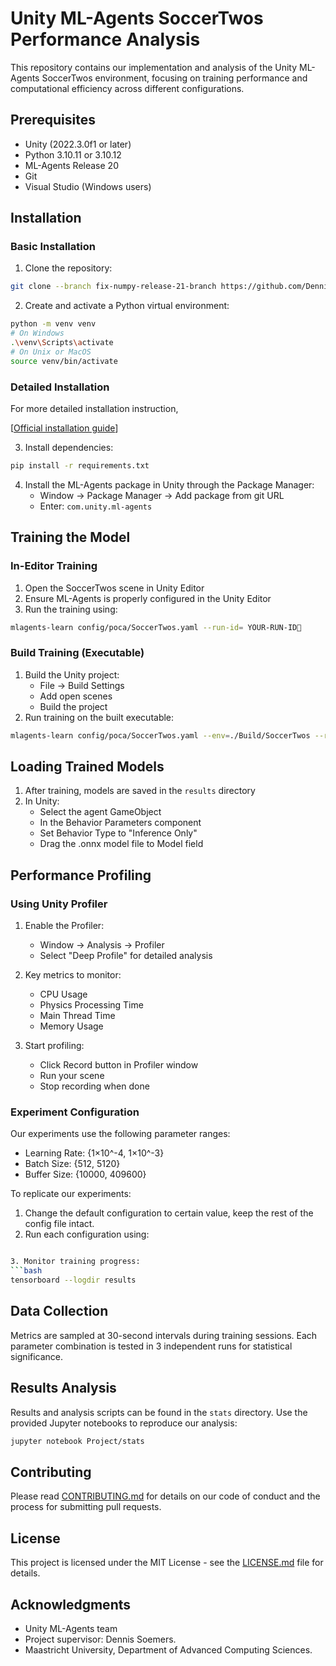 # Unity ML-Agents SoccerTwos Performance Analysis

This repository contains our implementation and analysis of the Unity ML-Agents SoccerTwos environment, focusing on training performance and computational efficiency across different configurations.

## Prerequisites

- Unity (2022.3.0f1 or later)
- Python 3.10.11 or 3.10.12
- ML-Agents Release 20
- Git
- Visual Studio (Windows users)

## Installation

### Basic Installation

1. Clone the repository:
```bash
git clone --branch fix-numpy-release-21-branch https://github.com/DennisSoemers/ml-agents.git
```

2. Create and activate a Python virtual environment:
```bash
python -m venv venv
# On Windows
.\venv\Scripts\activate
# On Unix or MacOS
source venv/bin/activate
```

### Detailed Installation

For more detailed installation instruction,

[[Official installation guide](https://unity-technologies.github.io/ml-agents/Installation/)]

3. Install dependencies:
```bash
pip install -r requirements.txt
```

4. Install the ML-Agents package in Unity through the Package Manager:
   - Window → Package Manager → Add package from git URL
   - Enter: `com.unity.ml-agents`

## Training the Model

### In-Editor Training

1. Open the SoccerTwos scene in Unity Editor
2. Ensure ML-Agents is properly configured in the Unity Editor
3. Run the training using:
```bash
mlagents-learn config/poca/SoccerTwos.yaml --run-id= YOUR-RUN-ID
```

### Build Training (Executable)

1. Build the Unity project:
   - File → Build Settings
   - Add open scenes
   - Build the project
2. Run training on the built executable:
```bash
mlagents-learn config/poca/SoccerTwos.yaml --env=./Build/SoccerTwos --run-id= YOUR-RUN-ID
```

## Loading Trained Models

1. After training, models are saved in the `results` directory
2. In Unity:
   - Select the agent GameObject
   - In the Behavior Parameters component
   - Set Behavior Type to "Inference Only"
   - Drag the .onnx model file to Model field

## Performance Profiling

### Using Unity Profiler

1. Enable the Profiler:
   - Window → Analysis → Profiler
   - Select "Deep Profile" for detailed analysis
   
2. Key metrics to monitor:
   - CPU Usage
   - Physics Processing Time
   - Main Thread Time
   - Memory Usage

3. Start profiling:
   - Click Record button in Profiler window
   - Run your scene
   - Stop recording when done

### Experiment Configuration

Our experiments use the following parameter ranges:

- Learning Rate: {1×10^-4, 1×10^-3}
- Batch Size: {512, 5120}
- Buffer Size: {10000, 409600}

To replicate our experiments:

1. Change the default configuration to certain value, keep the rest of the config file intact.
2. Run each configuration using:
```bash

3. Monitor training progress:
```bash
tensorboard --logdir results
```

## Data Collection

Metrics are sampled at 30-second intervals during training sessions. Each parameter combination is tested in 3 independent runs for statistical significance.

## Results Analysis

Results and analysis scripts can be found in the `stats` directory. Use the provided Jupyter notebooks to reproduce our analysis:

```bash
jupyter notebook Project/stats
```

## Contributing

Please read [CONTRIBUTING.md](CONTRIBUTING.md) for details on our code of conduct and the process for submitting pull requests.

## License

This project is licensed under the MIT License - see the [LICENSE.md](LICENSE.md) file for details.

## Acknowledgments

- Unity ML-Agents team
- Project supervisor: Dennis Soemers.
- Maastricht University, Department of Advanced Computing Sciences.

